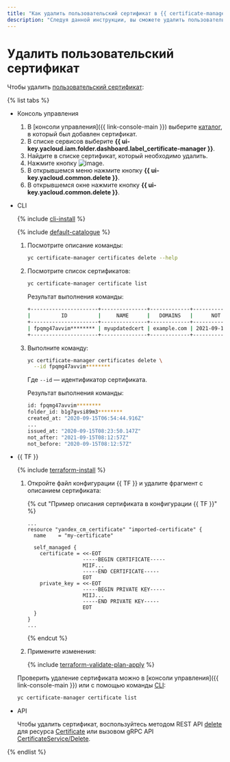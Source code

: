 ```yaml
---
title: "Как удалить пользовательский сертификат в {{ certificate-manager-full-name }}"
description: "Следуя данной инструкции, вы сможете удалить пользовательский сертификат." 
---
```


# Удалить пользовательский сертификат

Чтобы удалить [пользовательский сертификат](../../concepts/imported-certificate.md):

{% list tabs %}

- Консоль управления

  1. В [консоли управления]({{ link-console-main }}) выберите [каталог](../../../resource-manager/concepts/resources-hierarchy.md#folder), в который был добавлен сертификат.
  1. В списке сервисов выберите **{{ ui-key.yacloud.iam.folder.dashboard.label_certificate-manager }}**.
  1. Найдите в списке сертификат, который необходимо удалить.
  1. Нажмите кнопку ![image](../../../_assets/console-icons/ellipsis.svg).
  1. В открывшемся меню нажмите кнопку **{{ ui-key.yacloud.common.delete }}**.
  1. В открывшемся окне нажмите кнопку **{{ ui-key.yacloud.common.delete }}**.

- CLI

  {% include [cli-install](../../../_includes/cli-install.md) %}

  {% include [default-catalogue](../../../_includes/default-catalogue.md) %}

  1. Посмотрите описание команды:

     ```bash
     yc certificate-manager certificates delete --help
     ```

  1. Посмотрите список сертификатов:

     ```bash
     yc certificate-manager certificate list
     ```

     Результат выполнения команды:

     ```bash
     +----------------------+---------------+-------------+---------------------+----------+--------+
     |          ID          |     NAME      |   DOMAINS   |      NOT AFTER      |   TYPE   | STATUS |
     +----------------------+---------------+-------------+---------------------+----------+--------+
     | fpqmg47avvim******** | myupdatedcert | example.com | 2021-09-15 08:12:57 | IMPORTED | ISSUED |
     +----------------------+---------------+-------------+---------------------+----------+--------+
     ```

  1. Выполните команду:

     ```bash
     yc certificate-manager certificates delete \
       --id fpqmg47avvim********
     ```

     Где `--id` — идентификатор сертификата.

     Результат выполнения команды:

     ```bash
     id: fpqmg47avvim********
     folder_id: b1g7gvsi89m3********
     created_at: "2020-09-15T06:54:44.916Z"
     ...
     issued_at: "2020-09-15T08:23:50.147Z"
     not_after: "2021-09-15T08:12:57Z"
     not_before: "2020-09-15T08:12:57Z"
     ```

- {{ TF }}

  {% include [terraform-install](../../../_includes/terraform-install.md) %}

  1. Откройте файл конфигурации {{ TF }} и удалите фрагмент с описанием сертификата:

     {% cut "Пример описания сертификата в конфигурации {{ TF }}" %}

     ```
     ...
     resource "yandex_cm_certificate" "imported-certificate" {
       name    = "my-certificate"

       self_managed {
         certificate = <<-EOT
                       -----BEGIN CERTIFICATE-----
                       MIIF...
                       -----END CERTIFICATE-----
                       EOT
         private_key = <<-EOT
                       -----BEGIN PRIVATE KEY-----
                       MIIJ...
                       -----END PRIVATE KEY-----
                       EOT
       }
     }
     ...
     ```

     {% endcut %}

  1. Примените изменения:

      {% include [terraform-validate-plan-apply](../../../_tutorials/terraform-validate-plan-apply.md) %}

  Проверить удаление сертификата можно в [консоли управления]({{ link-console-main }}) или с помощью команды [CLI](../../../cli/quickstart.md):

    ```bash
    yc certificate-manager certificate list
    ```

- API

  Чтобы удалить сертификат, воспользуйтесь методом REST API [delete](../../api-ref/Certificate/delete.md) для ресурса [Certificate](../../api-ref/Certificate/) или вызовом gRPC API [CertificateService/Delete](../../api-ref/grpc/certificate_service.md#Delete).

{% endlist %}